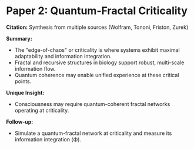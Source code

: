 # Paper 2: Quantum-Fractal Criticality

**Citation:** Synthesis from multiple sources (Wolfram, Tononi, Friston, Zurek)

**Summary:**
- The "edge-of-chaos" or criticality is where systems exhibit maximal adaptability and information integration.
- Fractal and recursive structures in biology support robust, multi-scale information flow.
- Quantum coherence may enable unified experience at these critical points.

**Unique Insight:**
- Consciousness may require quantum-coherent fractal networks operating at criticality.

**Follow-up:**
- Simulate a quantum-fractal network at criticality and measure its information integration (Φ).
